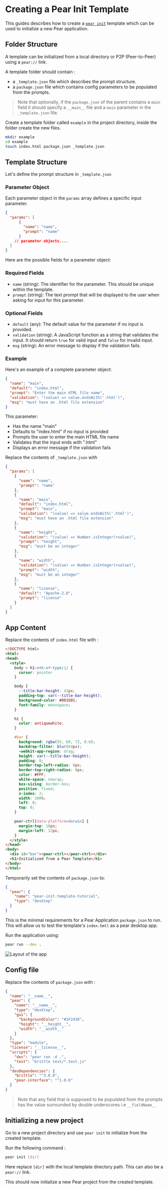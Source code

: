 # Creating a Pear Init Template

This guides describes how to create a [`pear init`](../reference/pear/cli.md#pear-init-flags-linktypedesktop-dir) template which can be used to initialize a new Pear application. 

## Folder Structure

A template can be initialized from a local directory or P2P (Peer-to-Peer) using a `pear://` link.

A template folder should contain : 
* a `_template.json` file which describes the prompt structure.
* a `package.json` file which contains config parameters to be populated from the prompts.

> Note that optionally, if the `package.json` of the parent contains a `main` field it should specify a `__main__` file and a `main` parameter in the `_template.json` file. 

Create a template folder called `example` in the project directory, inside the folder create the new files. 

```bash
mkdir example
cd example
touch index.html package.json _template.json
```

## Template Structure 

Let's define the prompt structure in `_template.json`

### Parameter Object

Each parameter object in the `params` array defines a specific input parameter. 

```json
{
  "params": [
      {
        "name": "name",
        "prompt": "name"
      }
    // parameter objects....
  ]
}
```

Here are the possible fields for a parameter object:

### Required Fields

- `name` (string): The identifier for the parameter. This should be unique within the template.
- `prompt` (string): The text prompt that will be displayed to the user when asking for input for this parameter.

### Optional Fields

- `default` (any): The default value for the parameter if no input is provided.
- `validation` (string): A JavaScript function as a string that validates the input. It should return `true` for valid input and `false` for invalid input.
- `msg` (string): An error message to display if the validation fails.

### Example

Here's an example of a complete parameter object:

```json
{
  "name": "main",
  "default": "index.html",
  "prompt": "Enter the main HTML file name",
  "validation": "(value) => value.endsWith('.html')",
  "msg": "must have an .html file extension"
}
```

This parameter:
- Has the name "main"
- Defaults to "index.html" if no input is provided
- Prompts the user to enter the main HTML file name
- Validates that the input ends with ".html"
- Displays an error message if the validation fails

Replace the contents of `_template.json` with 

```json
{
  "params": [
    {
      "name": "name",
      "prompt": "name"
    },
    {
      "name": "main",
      "default": "index.html",
      "prompt": "main",
      "validation": "(value) => value.endsWith('.html')",
      "msg": "must have an .html file extension"
    },
    {
      "name": "height",
      "validation": "(value) => Number.isInteger(+value)",
      "prompt": "height",
      "msg": "must be an integer"
    },
    {
      "name": "width",
      "validation": "(value) => Number.isInteger(+value)",
      "prompt": "width",
      "msg": "must be an integer"
    },
    {
      "name": "license",
      "default": "Apache-2.0",
      "prompt": "license"
    }
  ]
}
```

## App Content

Replace the contents of `index.html` file with :

```html
<!DOCTYPE html>
<html>
<head>
  <style>
    body > h1:nth-of-type(1) {
      cursor: pointer
    }

    body {
      --title-bar-height: 42px;
      padding-top: var(--title-bar-height);
      background-color: #001601;
      font-family: monospace;
    }

    h1 {
      color: antiquewhite;
    }

    #bar {
      background: rgba(55, 60, 72, 0.6);
      backdrop-filter: blur(64px);
      -webkit-app-region: drag;
      height: var(--title-bar-height);
      padding: 0;
      border-top-left-radius: 8px;
      border-top-right-radius: 8px;
      color: #FFF;
      white-space: nowrap;
      box-sizing: border-box;
      position: fixed;
      z-index: 2;
      width: 100%;
      left: 0;
      top: 0;
    }

    pear-ctrl[data-platform=darwin] {
      margin-top: 18px;
      margin-left: 12px;
    }
  </style>
</head>
<body>
  <div id="bar"><pear-ctrl></pear-ctrl></div>
  <h1>Initialized from a Pear Template</h1>
</body>
</html>
```

Temporarily set the contents of `package.json` to:

```json
{
  "pear": {
    "name": "pear-init-template-tutorial",
    "type": "desktop"
  }
}
```

This is the minimal requirements for a Pear Application `package.json` to run.
This will allow us to test the template's `index.hmtl` as a pear desktop
app.

Run the application using:

```bash
pear run --dev .
```

![Layout of the app](../assets/pear-init.png)

## Config file

Replace the contents of `package.json` with :

```json
{
  "name": "__name__",
  "pear": {
    "name": "__name__",
    "type": "desktop",
    "gui": {
      "backgroundColor": "#1F2430",
      "height": "__height__",
      "width": "__width__"
    }
  },
  "type": "module",
  "license": "__license__",
  "scripts": {
    "dev": "pear run -d .",
    "test": "brittle test/*.test.js"
  },
  "devDependencies": {
    "brittle": "^3.0.0",
    "pear-interface": "^1.0.0"
  }
}
```
> Note that any field that is supposed to be populated from the prompts has the value surrounded by double underscores i.e `__fieldName__`

## Initializing a new project

Go to a new project directory and use `pear init` to initialize from the created template.

Run the following command :

```bash
pear init [dir]
```

Here replace `[dir]` with the local template directory path. This can also be a `pear://` link.

This should now initialize a new Pear project from the created template.
